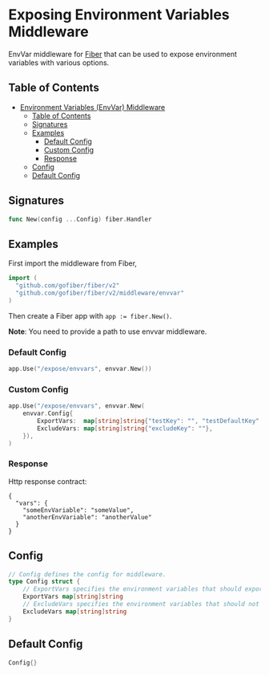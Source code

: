 # Exposing Environment Variables Middleware

EnvVar middleware for [Fiber](https://github.com/gofiber/fiber) that can be used to expose environment variables with various options.

## Table of Contents

- [Environment Variables (EnvVar) Middleware](#environment-variables-envvar-middleware)
    - [Table of Contents](#table-of-contents)
    - [Signatures](#signatures)
    - [Examples](#examples)
        - [Default Config](#default-config)
        - [Custom Config](#custom-config)
        - [Response](#response)
    - [Config](#config)
    - [Default Config](#default-config-1)

## Signatures

```go
func New(config ...Config) fiber.Handler
```

## Examples

First import the middleware from Fiber,

```go
import (
  "github.com/gofiber/fiber/v2"
  "github.com/gofiber/fiber/v2/middleware/envvar"
)
```

Then create a Fiber app with `app := fiber.New()`.

**Note**: You need to provide a path to use envvar middleware.

### Default Config

```go
app.Use("/expose/envvars", envvar.New())
```

### Custom Config

```go
app.Use("/expose/envvars", envvar.New(
	envvar.Config{
		ExportVars:  map[string]string{"testKey": "", "testDefaultKey": "testDefaultVal"},
		ExcludeVars: map[string]string{"excludeKey": ""},
	}),
)
```

### Response

Http response contract:
```
{
  "vars": {
    "someEnvVariable": "someValue",
    "anotherEnvVariable": "anotherValue"
  }
}
```

## Config

```go
// Config defines the config for middleware.
type Config struct {
	// ExportVars specifies the environment variables that should export
	ExportVars map[string]string
	// ExcludeVars specifies the environment variables that should not export
	ExcludeVars map[string]string
}
```

## Default Config

```go
Config{}
```
